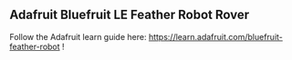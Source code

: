 ## Adafruit Bluefruit LE Feather Robot Rover
Follow the Adafruit learn guide here: https://learn.adafruit.com/bluefruit-feather-robot !
